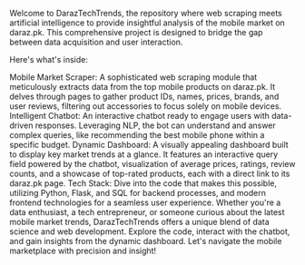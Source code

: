 Welcome to DarazTechTrends, the repository where web scraping meets artificial intelligence to provide insightful analysis of the mobile market on daraz.pk. This comprehensive project is designed to bridge the gap between data acquisition and user interaction.

Here's what's inside:

Mobile Market Scraper: A sophisticated web scraping module that meticulously extracts data from the top mobile products on daraz.pk. It delves through pages to gather product IDs, names, prices, brands, and user reviews, filtering out accessories to focus solely on mobile devices.
Intelligent Chatbot: An interactive chatbot ready to engage users with data-driven responses. Leveraging NLP, the bot can understand and answer complex queries, like recommending the best mobile phone within a specific budget.
Dynamic Dashboard: A visually appealing dashboard built to display key market trends at a glance. It features an interactive query field powered by the chatbot, visualization of average prices, ratings, review counts, and a showcase of top-rated products, each with a direct link to its daraz.pk page.
Tech Stack: Dive into the code that makes this possible, utilizing Python, Flask, and SQL for backend processes, and modern frontend technologies for a seamless user experience.
Whether you're a data enthusiast, a tech entrepreneur, or someone curious about the latest mobile market trends, DarazTechTrends offers a unique blend of data science and web development. Explore the code, interact with the chatbot, and gain insights from the dynamic dashboard. Let's navigate the mobile marketplace with precision and insight!
